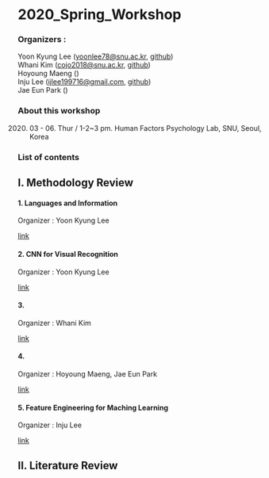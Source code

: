 # 2020_Spring_Workshop
### Organizers : 
Yoon Kyung Lee (yoonlee78@snu.ac.kr, [github](https://github.com/yoonlee78)) <br>
Whani Kim (cojo2018@snu.ac.kr, [github](https://github.com/domeis))<br>
Hoyoung Maeng () <br>
Inju Lee (ijlee199716@gmail.com, [github](https://github.com/Inju0716)) <br>
Jae Eun Park () <br>

### About this workshop

2020. 03 - 06. 
Thur / 1-2~3 pm. 
Human Factors Psychology Lab, SNU, Seoul, Korea

### List of contents

## I. Methodology Review

#### 1. Languages and Information
Organizer : Yoon Kyung Lee 

[link](https://web.stanford.edu/class/cs124/)

#### 2. CNN for Visual Recognition 
Organizer : Yoon Kyung Lee 

[link](http://cs231n.stanford.edu/)

#### 3. 
Organizer : Whani Kim

[link]()

#### 4. 
Organizer : Hoyoung Maeng, Jae Eun Park

[link]()

#### 5. Feature Engineering for Maching Learning 
Organizer : Inju Lee

[link](https://www.amazon.com/Feature-Engineering-Machine-Learning-Principles/dp/1491953241)


## II. Literature Review
